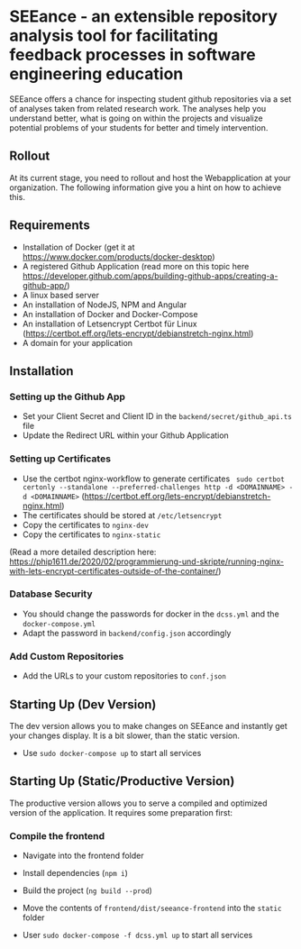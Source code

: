 # SEEance - an extensible repository analysis tool for facilitating feedback processes in software engineering education
SEEance offers a chance for inspecting student github repositories via a set of analyses taken from related research 
work. The analyses help you understand better, what is going on within the projects and visualize potential problems of 
your students for better and timely intervention. 

## Rollout 
At its current stage, you need to rollout and host the Webapplication at your organization. The following information
give you a hint on how to achieve this. 

## Requirements
- Installation of Docker (get it at https://www.docker.com/products/docker-desktop)
- A registered Github Application (read more on this topic here https://developer.github.com/apps/building-github-apps/creating-a-github-app/)
- A linux based server
- An installation of NodeJS, NPM and Angular
- An installation of Docker and Docker-Compose
- An installation of Letsencrypt Certbot für Linux (https://certbot.eff.org/lets-encrypt/debianstretch-nginx.html) 
- A domain for your application

## Installation

### Setting up the Github App
- Set your Client Secret and Client ID in the `backend/secret/github_api.ts` file
- Update the Redirect URL within your Github Application

### Setting up Certificates
- Use the certbot nginx-workflow to generate certificates ` sudo certbot certonly --standalone --preferred-challenges http -d <DOMAINNAME> -d <DOMAINNAME>` (https://certbot.eff.org/lets-encrypt/debianstretch-nginx.html)
- The certificates should be stored at `/etc/letsencrypt`
- Copy the certificates to `nginx-dev`
- Copy the certificates to `nginx-static`

(Read a more detailed description here: https://phip1611.de/2020/02/programmierung-und-skripte/running-nginx-with-lets-encrypt-certificates-outside-of-the-container/)


### Database Security
- You should change the passwords for docker in the `dcss.yml` and the `docker-compose.yml` 
- Adapt the password in `backend/config.json` accordingly

### Add Custom Repositories
- Add the URLs to your custom repositories to `conf.json`

## Starting Up (Dev Version)
The dev version allows you to make changes on SEEance and instantly get your changes display. It is a bit slower, than the 
static version.

- Use `sudo docker-compose up` to start all services

## Starting Up (Static/Productive Version)
The productive version allows you to serve a compiled and optimized version of the application. It requires some preparation 
first:

### Compile the frontend 
- Navigate into the frontend folder
- Install dependencies (`npm i`)
- Build the project (`ng build --prod`)
- Move the contents of `frontend/dist/seeance-frontend` into the `static` folder

- User `sudo docker-compose -f dcss.yml up` to start all services